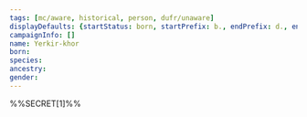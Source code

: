 ```yaml
---
tags: [mc/aware, historical, person, dufr/unaware]
displayDefaults: {startStatus: born, startPrefix: b., endPrefix: d., endStatus: died}
campaignInfo: []
name: Yerkir-khor
born:
species:
ancestry:
gender:
---
```


%%SECRET[1]%%